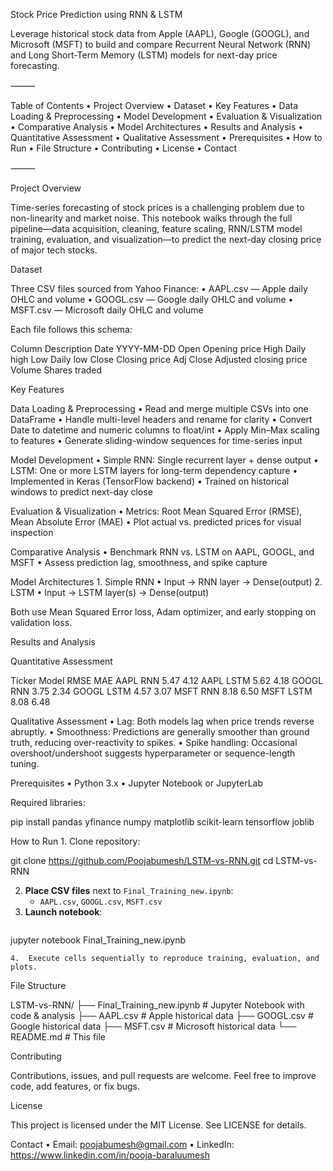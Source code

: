 Stock Price Prediction using RNN & LSTM

Leverage historical stock data from Apple (AAPL), Google (GOOGL), and Microsoft (MSFT) to build and compare Recurrent Neural Network (RNN) and Long Short-Term Memory (LSTM) models for next-day price forecasting.

⸻

Table of Contents
	•	Project Overview
	•	Dataset
	•	Key Features
	•	Data Loading & Preprocessing
	•	Model Development
	•	Evaluation & Visualization
	•	Comparative Analysis
	•	Model Architectures
	•	Results and Analysis
	•	Quantitative Assessment
	•	Qualitative Assessment
	•	Prerequisites
	•	How to Run
	•	File Structure
	•	Contributing
	•	License
	•	Contact

⸻

Project Overview

Time-series forecasting of stock prices is a challenging problem due to non-linearity and market noise. This notebook walks through the full pipeline—data acquisition, cleaning, feature scaling, RNN/LSTM model training, evaluation, and visualization—to predict the next-day closing price of major tech stocks.

Dataset

Three CSV files sourced from Yahoo Finance:
	•	AAPL.csv — Apple daily OHLC and volume
	•	GOOGL.csv — Google daily OHLC and volume
	•	MSFT.csv — Microsoft daily OHLC and volume

Each file follows this schema:

Column	Description
Date	YYYY-MM-DD
Open	Opening price
High	Daily high
Low	Daily low
Close	Closing price
Adj Close	Adjusted closing price
Volume	Shares traded

Key Features

Data Loading & Preprocessing
	•	Read and merge multiple CSVs into one DataFrame
	•	Handle multi-level headers and rename for clarity
	•	Convert Date to datetime and numeric columns to float/int
	•	Apply Min–Max scaling to features
	•	Generate sliding-window sequences for time-series input

Model Development
	•	Simple RNN: Single recurrent layer + dense output
	•	LSTM: One or more LSTM layers for long-term dependency capture
	•	Implemented in Keras (TensorFlow backend)
	•	Trained on historical windows to predict next-day close

Evaluation & Visualization
	•	Metrics: Root Mean Squared Error (RMSE), Mean Absolute Error (MAE)
	•	Plot actual vs. predicted prices for visual inspection

Comparative Analysis
	•	Benchmark RNN vs. LSTM on AAPL, GOOGL, and MSFT
	•	Assess prediction lag, smoothness, and spike capture

Model Architectures
	1.	Simple RNN
	•	Input → RNN layer → Dense(output)
	2.	LSTM
	•	Input → LSTM layer(s) → Dense(output)

Both use Mean Squared Error loss, Adam optimizer, and early stopping on validation loss.

Results and Analysis

Quantitative Assessment

Ticker	Model	RMSE	MAE
AAPL	RNN	5.47	4.12
AAPL	LSTM	5.62	4.18
GOOGL	RNN	3.75	2.34
GOOGL	LSTM	4.57	3.07
MSFT	RNN	8.18	6.50
MSFT	LSTM	8.08	6.48

Qualitative Assessment
	•	Lag: Both models lag when price trends reverse abruptly.
	•	Smoothness: Predictions are generally smoother than ground truth, reducing over-reactivity to spikes.
	•	Spike handling: Occasional overshoot/undershoot suggests hyperparameter or sequence-length tuning.

Prerequisites
	•	Python 3.x
	•	Jupyter Notebook or JupyterLab

Required libraries:

pip install pandas yfinance numpy matplotlib scikit-learn tensorflow joblib

How to Run
	1.	Clone repository:





git clone https://github.com/Poojabumesh/LSTM-vs-RNN.git
cd LSTM-vs-RNN

2. **Place CSV files** next to `Final_Training_new.ipynb`:
   - `AAPL.csv`, `GOOGL.csv`, `MSFT.csv`
3. **Launch notebook**:
   ```bash
jupyter notebook Final_Training_new.ipynb

	4.	Execute cells sequentially to reproduce training, evaluation, and plots.

File Structure

LSTM-vs-RNN/
├── Final_Training_new.ipynb   # Jupyter Notebook with code & analysis
├── AAPL.csv                   # Apple historical data
├── GOOGL.csv                  # Google historical data
├── MSFT.csv                   # Microsoft historical data
└── README.md                  # This file

Contributing

Contributions, issues, and pull requests are welcome. Feel free to improve code, add features, or fix bugs.

License

This project is licensed under the MIT License. See LICENSE for details.

Contact
	•	Email: poojabumesh@gmail.com
	•	LinkedIn: https://www.linkedin.com/in/pooja-baraluumesh
